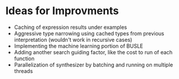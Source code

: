 # Ideas for Improvments
- Caching of expression results under examples
- Aggressive type narrowing using cached types from previous interpretation (wouldn't work in recursive cases)
- Implementing the machine learning portion of BUSLE
- Adding another search guiding factor, like the cost to run of each function
- Parallelization of synthesizer by batching and running on multiple threads